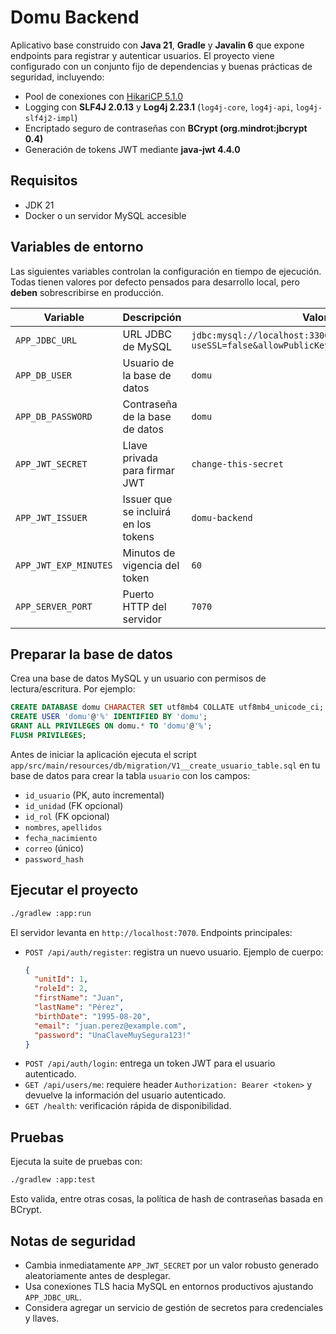 # Domu Backend

Aplicativo base construido con **Java 21**, **Gradle** y **Javalin 6** que expone endpoints para registrar y autenticar usuarios. El proyecto viene configurado con un conjunto fijo de dependencias y buenas prácticas de seguridad, incluyendo:

- Pool de conexiones con [HikariCP 5.1.0](https://mvnrepository.com/artifact/com.zaxxer/HikariCP)
- Logging con **SLF4J 2.0.13** y **Log4j 2.23.1** (`log4j-core`, `log4j-api`, `log4j-slf4j2-impl`)
- Encriptado seguro de contraseñas con **BCrypt (org.mindrot:jbcrypt 0.4)**
- Generación de tokens JWT mediante **java-jwt 4.4.0**

## Requisitos

- JDK 21
- Docker o un servidor MySQL accesible

## Variables de entorno

Las siguientes variables controlan la configuración en tiempo de ejecución. Todas tienen valores por defecto pensados para desarrollo local, pero **deben** sobrescribirse en producción.

| Variable | Descripción | Valor por defecto |
| --- | --- | --- |
| `APP_JDBC_URL` | URL JDBC de MySQL | `jdbc:mysql://localhost:3306/domu?useSSL=false&allowPublicKeyRetrieval=true&serverTimezone=UTC` |
| `APP_DB_USER` | Usuario de la base de datos | `domu` |
| `APP_DB_PASSWORD` | Contraseña de la base de datos | `domu` |
| `APP_JWT_SECRET` | Llave privada para firmar JWT | `change-this-secret` |
| `APP_JWT_ISSUER` | Issuer que se incluirá en los tokens | `domu-backend` |
| `APP_JWT_EXP_MINUTES` | Minutos de vigencia del token | `60` |
| `APP_SERVER_PORT` | Puerto HTTP del servidor | `7070` |

## Preparar la base de datos

Crea una base de datos MySQL y un usuario con permisos de lectura/escritura. Por ejemplo:

```sql
CREATE DATABASE domu CHARACTER SET utf8mb4 COLLATE utf8mb4_unicode_ci;
CREATE USER 'domu'@'%' IDENTIFIED BY 'domu';
GRANT ALL PRIVILEGES ON domu.* TO 'domu'@'%';
FLUSH PRIVILEGES;
```

Antes de iniciar la aplicación ejecuta el script `app/src/main/resources/db/migration/V1__create_usuario_table.sql` en tu base de datos para crear la tabla `usuario` con los campos:

- `id_usuario` (PK, auto incremental)
- `id_unidad` (FK opcional)
- `id_rol` (FK opcional)
- `nombres`, `apellidos`
- `fecha_nacimiento`
- `correo` (único)
- `password_hash`

## Ejecutar el proyecto

```bash
./gradlew :app:run
```

El servidor levanta en `http://localhost:7070`. Endpoints principales:

- `POST /api/auth/register`: registra un nuevo usuario. Ejemplo de cuerpo:
  ```json
  {
    "unitId": 1,
    "roleId": 2,
    "firstName": "Juan",
    "lastName": "Pérez",
    "birthDate": "1995-08-20",
    "email": "juan.perez@example.com",
    "password": "UnaClaveMuySegura123!"
  }
  ```
- `POST /api/auth/login`: entrega un token JWT para el usuario autenticado.
- `GET /api/users/me`: requiere header `Authorization: Bearer <token>` y devuelve la información del usuario autenticado.
- `GET /health`: verificación rápida de disponibilidad.

## Pruebas

Ejecuta la suite de pruebas con:

```bash
./gradlew :app:test
```

Esto valida, entre otras cosas, la política de hash de contraseñas basada en BCrypt.

## Notas de seguridad

- Cambia inmediatamente `APP_JWT_SECRET` por un valor robusto generado aleatoriamente antes de desplegar.
- Usa conexiones TLS hacia MySQL en entornos productivos ajustando `APP_JDBC_URL`.
- Considera agregar un servicio de gestión de secretos para credenciales y llaves.
